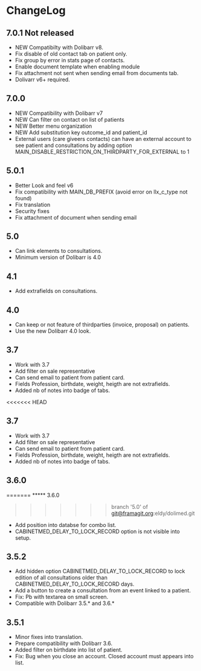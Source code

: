 # ChangeLog


## 7.0.1 Not released

- NEW Compatibilty with Dolibarr v8.
- Fix disable of old contact tab on patient only.
- Fix group by error in stats page of contacts.
- Enable document template when enabling module
- Fix attachment not sent when sending email from documents tab.
- Dolivarr v6+ required.
 
## 7.0.0

- NEW Compatibility with Dolibarr v7
- NEW Can filter on contact on list of patients
- NEW Better menu organization
- NEW Add substitution key outcome_id and patient_id
- External users (care giveers contacts) can have an external account to see patient and consultations by adding option MAIN_DISABLE_RESTRICTION_ON_THIRDPARTY_FOR_EXTERNAL to 1

## 5.0.1

- Better Look and feel v6
- Fix compatibility with MAIN_DB_PREFIX (avoid error on llx_c_type not found)
- Fix translation
- Security fixes
- Fix attachment of document when sending email

## 5.0
- Can link elements to consultations.
- Minimum version of Dolibarr is 4.0

## 4.1
- Add extrafields on consultations.

## 4.0
- Can keep or not feature of thirdparties (invoice, proposal) on patients.
- Use the new Dolibarr 4.0 look.

## 3.7
- Work with 3.7
- Add filter on sale representative
- Can send email to patient from patient card.
- Fields Profession, birthdate, weight, heigth are not extrafields. 
- Added nb of notes into badge of tabs.

<<<<<<< HEAD
## 3.7
- Work with 3.7
- Add filter on sale representative
- Can send email to patient from patient card.
- Fields Profession, birthdate, weight, heigth are not extrafields. 
- Added nb of notes into badge of tabs.

## 3.6.0
=======
***** 3.6.0
>>>>>>> branch '5.0' of git@framagit.org:eldy/dolimed.git
- Add position into databse for combo list.
- CABINETMED_DELAY_TO_LOCK_RECORD option is not visible into setup.

## 3.5.2
- Add hidden option CABINETMED_DELAY_TO_LOCK_RECORD to lock edition of all 
  consultations older than CABINETMED_DELAY_TO_LOCK_RECORD days.
- Add a button to create a consultation from an event linked to a patient.
- Fix: Pb with textarea on small screen. 
- Compatible with Dolibarr 3.5.* and 3.6.*

## 3.5.1
- Minor fixes into translation.
- Prepare compatibility with Dolibarr 3.6.
- Added filter on birthdate into list of patient.
- Fix: Bug when you close an account. Closed account must appears into list.
